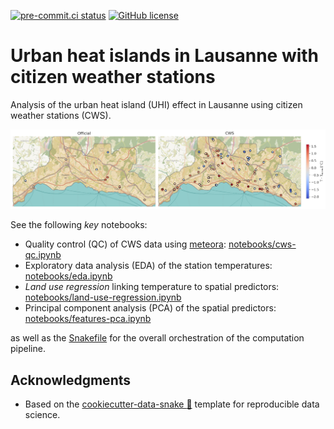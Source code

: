 <!-- prettier-ignore-start -->

[![pre-commit.ci status](https://results.pre-commit.ci/badge/github/martibosch/uhi-cws-lausanne/main.svg)](https://results.pre-commit.ci/latest/github/martibosch/uhi-cws-lausanne/main)
[![GitHub license](https://img.shields.io/github/license/martibosch/uhi-cws-lausanne.svg)](https://github.com/martibosch/uhi-cws-lausanne/blob/main/LICENSE)

<!-- prettier-ignore-end -->

# Urban heat islands in Lausanne with citizen weather stations

Analysis of the urban heat island (UHI) effect in Lausanne using citizen weather stations (CWS).

![t-pred](https://github.com/martibosch/uhi-cws-lausanne/raw/main/reports/figures/t-t-mean-maps.png)

See the following *key* notebooks:

- Quality control (QC) of CWS data using [meteora](https://github.com/martibosch/meteora): [notebooks/cws-qc.ipynb](https://github.com/martibosch/uhi-cws-lausanne/blob/main/notebooks/cws-qc.ipynb)
- Exploratory data analysis (EDA) of the station temperatures: [notebooks/eda.ipynb](https://github.com/martibosch/uhi-cws-lausanne/blob/main/notebooks/eda.ipynb)
- *Land use regression* linking temperature to spatial predictors: [notebooks/land-use-regression.ipynb](https://github.com/martibosch/uhi-cws-lausanne/blob/main/notebooks/land-use-regression.ipynb)
- Principal component analysis (PCA) of the spatial predictors: [notebooks/features-pca.ipynb](https://github.com/martibosch/uhi-cws-lausanne/blob/main/notebooks/features-pca.ipynb)

as well as the [Snakefile](https://github.com/martibosch/uhi-cws-lausanne/raw/main/Snakefile) for the overall orchestration of the computation pipeline.

## Acknowledgments

- Based on the [cookiecutter-data-snake :snake:](https://github.com/martibosch/cookiecutter-data-snake) template for reproducible data science.
